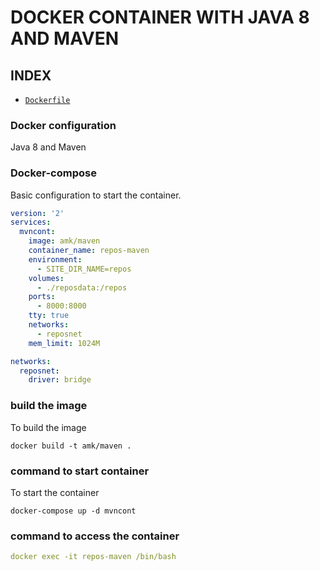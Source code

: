 # DOCKER CONTAINER WITH JAVA 8 AND MAVEN

## INDEX

* [`Dockerfile`](#docker-configuratio)




### Docker configuration
Java 8 and Maven

### Docker-compose
Basic configuration to start the container.

```yaml
version: '2'
services:
  mvncont:
    image: amk/maven
    container_name: repos-maven
    environment:
      - SITE_DIR_NAME=repos
    volumes:
      - ./reposdata:/repos
    ports:
      - 8000:8000
    tty: true
    networks:
      - reposnet
    mem_limit: 1024M

networks:
  reposnet:
    driver: bridge
```

### build the image
To build the image
```docker
docker build -t amk/maven .
```

### command to start container
To start the container
```docker
docker-compose up -d mvncont
```

### command to access the container
```yaml
docker exec -it repos-maven /bin/bash
```